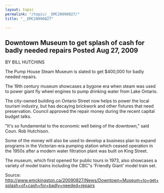 ```yaml
---
layout: topic
permalink: "/topic/__EMC20090827/"
title: "__EMC20090827"

---
```


## Downtown Museum to get splash of cash for badly needed repairs Posted Aug 27, 2009
BY BILL HUTCHINS


The Pump House Steam Museum is slated to get $400,000 for badly needed repairs.

The 19th century museum showcases a bygone era when steam was used to power giant fly wheel engines to pump drinking water from Lake Ontario.

The city-owned building on Ontario Street now helps to power the local tourism industry, but has decaying brickwork and other fixtures that need preservation. Council approved the repair money during the recent capital budget talks.

"It's so fundamental to the economic well being of the downtown," said Coun. Rob Hutchison.

Some of the money will also be used to develop a business plan to expand programs in the Victorian-era pumping station which ceased operation in the 1950s after a modern water filtration plant was built on King Street.

The museum, which first opened for public tours in 1973, also showcases a variety of model trains including the CBC"s 'Friendly Giant' model train set.

Source: http://www.emckingston.ca/20090827/News/Downtown+Museum+to+get+splash+of+cash+for+badly+needed+repairs

